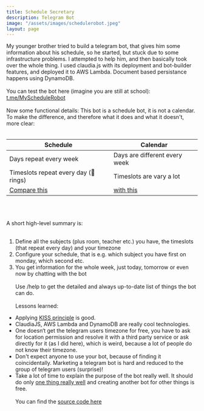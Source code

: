 ```yaml
---
title: Schedule Secretary
description: Telegram Bot
image: "/assets/images/schedulerobot.jpeg"
layout: page
---
```


My younger brother tried to build a telegram bot, that gives him some information about his schedule, so he started, but stuck due to some infrastructure problems. I attempted to help him, and then basically took over the whole thing. I used claudia.js with its deployment and bot-builder features, and deployed it to AWS Lambda. Document based persistance happens using DynamoDB.
<br><br>
You can test the bot here (imagine you are still at school): [t.me/MyScheduleRobot](http://t.me/MyScheduleRobot)
<br><br>
Now some functional details: This bot is a schedule bot, it is not a calendar.
To make the difference, and therefore what it does and what it doesn't, more clear:
<br><br>

| Schedule                                                                                     | Calendar                                                                                          |
| -------------------------------------------------------------------------------------------- | ------------------------------------------------------------------------------------------------- |
| Days repeat every week                                                                       | Days are different every week                                                                     |
| Timeslots repeat every day (🔔 rings)                                                         | Timeslots are vary a lot                                                                          |
| [Compare this](https://i.pinimg.com/originals/e8/ec/d1/e8ecd11f3c278afd7b3543a2b81fd1ea.png) | [with this](https://cdn.vertex42.com/calendars/images/monthly-calendar-with-combined-weekend.png) |

<br><br>


A short high-level summary is:
<br><br>
1. Define all the subjects (plus room, teacher etc.) you have, the timeslots (that repeat every day) and your timezone
2. Configure your schedule, that is e.g. which subject you have first on monday, which second etc.
3. You get information for the whole week, just today, tomorrow or even now by chatting with the bot
<br><br>
Use /help to get the detailed and always up-to-date list of things the bot can do.
<br><br>
Lessons learned:
- Applying [KISS principle](https://en.wikipedia.org/wiki/KISS_principle) is good.
- ClaudiaJS, AWS Lambda and DynamoDB are really cool technologies.
- One doesn‘t get the telegram users timezone for free, you have to ask for location permission and resolve it with a third party service or ask directly for it (as I did here), which is weird, because a lot of people do not know their timezone.
- Don't expect anyone to use your bot, because of finding it coincidentally. Marketing a telegram bot is hard and reduced to the group of telegram users (surprise)!
- Take a lot of time to explain the purpose of the bot really well. It should do only [one thing really well](https://en.wikipedia.org/wiki/Unix_philosophy#Do_One_Thing_and_Do_It_Well) and creating another bot for other things is free.
<br><br>
You can find the [source code here](https://github.com/Robert-Nickel/schedule-bot)